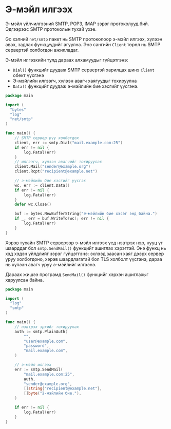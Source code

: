 # Э-мэйл илгээх

Э-мэйл үйлчилгээний SMTP, POP3, IMAP зэрэг протоколууд бий. Эдгээрээс SMTP  протоколын тухай үзэе.

Go хэлний `net/smtp` пакет нь SMTP протоколоор э-мэйл илгээх, хүлээн авах, задлах функцүүдийг агуулна. Энэ сангийн `Client` төрөл нь SMTP сервертэй холбогдон ажилладаг.

Э-мэйл илгээхийн тулд дараах алхамуудыг гүйцэтгэнэ:

* `Dial()` функцийг дуудаж SMTP сервертэй харилцах шинэ `Client` обект үүсгэнэ
* Э-мэйлийн илгээгч, хүлээн авагч хаягуудыг тохируулна
* `Data()` функцийг дуудаж э-мэйлийн бие хэсгийг үүсгэнэ.

```go
package main

import (
  "bytes"
  "log"
  "net/smtp"
)

func main() {
    // SMTP сервер рүү холбогдох
    client, err := smtp.Dial("mail.example.com:25")
    if err != nil {
        log.Fatal(err)
    }
    // илгээгч, хүлээн авагчийг тохируулах
    client.Mail("sender@example.org")
    client.Rcpt("recipient@example.net")

    // э-мэйлийн бие хэсгийг үүсгэх
    wc, err := client.Data()
    if err != nil {
        log.Fatal(err)
    }
    defer wc.Close()

    buf := bytes.NewBufferString("Э-мэйлийн бие хэсэг энд байна.")
    if _, err = buf.WriteTo(wc); err != nil {
        log.Fatal(err)
    }
}
```

Хэрэв тухайн SMTP серверээр э-мэйл илгээх үед нэвтрэх нэр, нууц үг шаарддаг бол `smtp.SendMail()` функцийг ашиглах хэрэгтэй. Энэ функц нь хэд хэдэн үйлдлийг зэрэг гүйцэтгэнэ: эхлээд заасан хаяг дээрх сервер уруу холбогдоно, хэрэв шаардлагатай бол TLS холболт үүсгэнэ, дараа нь хүлээн авагч уруу э-мэйлийг илгээнэ.

Дараах жишээ програмд `SendMail()` функцийг хэрхэн ашиглахыг харуулсан байна.

```go
package main

import (
  "log"
  "smtp"
)

func main() {
    // нэвтрэх эрхийг тохируулах
    auth := smtp.PlainAuth(
        "",
        "user@example.com",
        "password",
        "mail.example.com",
    )

    // э-мэйл илгээх
    err := smtp.SendMail(
        "mail.example.com:25",
        auth,
        "sender@example.org",
        []string{"recipient@example.net"},
        []byte("Э-мэйлийн бие."),
    )

    if err != nil {
        log.Fatal(err)
    }
}
```




